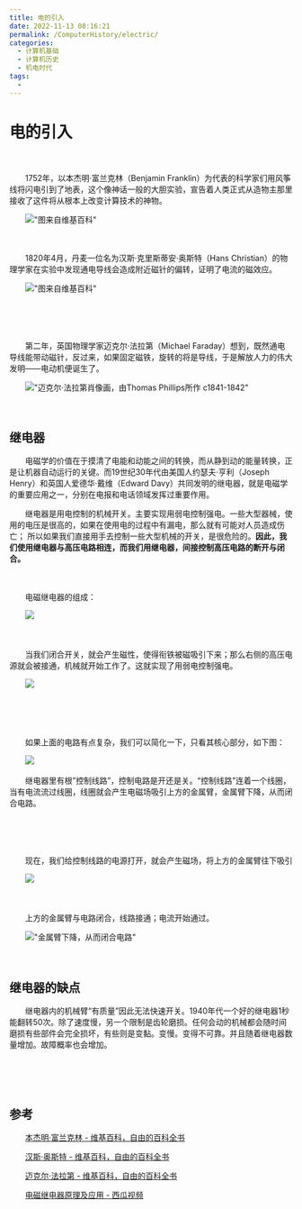 ```yaml
---
title: 电的引入
date: 2022-11-13 08:16:21
permalink: /ComputerHistory/electric/
categories:
  - 计算机基础
  - 计算机历史
  - 机电时代
tags:
  - 
---
```

# 电的引入

　　‍

　　1752年，以本杰明·富兰克林（Benjamin Franklin）为代表的科学家们用风筝线将闪电引到了地表，这个像神话一般的大胆实验，宣告着人类正式从造物主那里接收了这件将从根本上改变计算技术的神物。

　　!["图来自维基百科"](https://image.peterjxl.com/blog/image-20220821192257-r28ezxq.png)



　　‍

　　1820年4月，丹麦一位名为汉斯·克里斯蒂安·奥斯特（Hans Christian）的物理学家在实验中发现通电导线会造成附近磁针的偏转，证明了电流的磁效应。

　　!["图来自维基百科"](https://image.peterjxl.com/blog/image-20220821192355-u1mhl7l.png)

　　‍

　　‍

　　第二年，英国物理学家迈克尔·法拉第（Michael Faraday）想到，既然通电导线能带动磁针，反过来，如果固定磁铁，旋转的将是导线，于是解放人力的伟大发明——电动机便诞生了。

　　![ "迈克尔·法拉第肖像画，由Thomas Phillips所作 c1841-1842"](https://image.peterjxl.com/blog/image-20220821192545-ehbtz8g.png)

　　‍

## 继电器

　　电磁学的价值在于摸清了电能和动能之间的转换，而从静到动的能量转换，正是让机器自动运行的关键。而19世纪30年代由美国人约瑟夫·亨利（Joseph Henry）和英国人爱德华·戴维（Edward Davy）共同发明的继电器，就是电磁学的重要应用之一，分别在电报和电话领域发挥过重要作用。

　　继电器是用电控制的机械开关。主要实现用弱电控制强电。一些大型器械，使用的电压是很高的，如果在使用电的过程中有漏电，那么就有可能对人员造成伤亡； 所以如果我们直接用手去控制一些大型机械的开关，是很危险的。**因此，我们使用继电器与高压电路相连，而我们用继电器，间接控制高压电路的断开与闭合。**​

　　‍

　　电磁继电器的组成：

　　![](https://image.peterjxl.com/blog/image-20220817092148-tr8w4su.png)​

　　‍

　　当我们闭合开关，就会产生磁性，使得衔铁被磁吸引下来；那么右侧的高压电源就会被接通，机械就开始工作了。这就实现了用弱电控制强电。

　　![](https://image.peterjxl.com/blog/image-20220817092235-dwksq4c.png)​

　　‍

　　‍

　　如果上面的电路有点复杂，我们可以简化一下，只看其核心部分，如下图：

　　![](https://image.peterjxl.com/blog/image-20200509195109121-20220724114129-5m89yc0.png)​

　　继电器里有根”控制线路”，控制电路是开还是关。“控制线路”连着一个线圈，当有电流流过线圈，线圈就会产生电磁场吸引上方的金属臂，金属臂下降，从而闭合电路。

　　​

　　​

　　现在，我们给控制线路的电源打开，就会产生磁场，将上方的金属臂往下吸引

　　![](https://image.peterjxl.com/blog/image-20200509195140046-20220724114129-2jrrnmz.png)​

　　‍

　　上方的金属臂与电路闭合，线路接通；电流开始通过。

　　![ "金属臂下降，从而闭合电路"](https://image.peterjxl.com/blog/image-20220813220852-g9kk6nv.png)

　　‍

## 继电器的缺点

　　继电器内的机械臂“有质量”因此无法快速开关。1940年代一个好的继电器1秒能翻转50次。除了速度慢，另一个限制是齿轮磨损。任何会动的机械都会随时间磨损有些部件会完全损坏，有些则是变黏。变慢。变得不可靠。并且随着继电器数量增加。故障概率也会增加。

　　‍

　　‍

## 参考

　　[本杰明·富兰克林 - 维基百科，自由的百科全书](https://zh.wikipedia.org/wiki/%E6%9C%AC%E5%82%91%E6%98%8E%C2%B7%E5%AF%8C%E8%98%AD%E5%85%8B%E6%9E%97#%E9%9B%BB%E5%AD%B8)

　　[汉斯·奥斯特 - 维基百科，自由的百科全书](https://zh.wikipedia.org/wiki/%E6%B1%89%E6%96%AF%C2%B7%E5%A5%A5%E6%96%AF%E7%89%B9)

　　[迈克尔·法拉第 - 维基百科，自由的百科全书](https://zh.wikipedia.org/wiki/%E9%BA%A5%E5%8F%AF%C2%B7%E6%B3%95%E6%8B%89%E7%AC%AC)

　　[电磁继电器原理及应用 - 西瓜视频](https://www.ixigua.com/6899642329435472395?wid_try=1)
